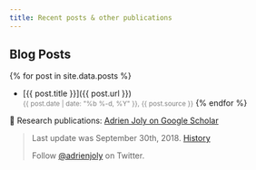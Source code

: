 ```yaml
---
title: Recent posts & other publications
---
```


## Blog Posts

{% for post in site.data.posts %}
- [{{ post.title }}]({{ post.url }})<br/>
  <small style="color:gray;">{{ post.date | date: "%b %-d, %Y" }}, {{ post.source }}</small>
{% endfor %}

📌 Research publications: [Adrien Joly on Google Scholar](https://scholar.google.fr/citations?user=BI3HXcsAAAAJ)

> Last update was September 30th, 2018. [History](https://github.com/adrienjoly/adrienjoly.github.com/commits/master/talks)
>
> Follow [@adrienjoly](https://twitter.com/adrienjoly) on Twitter.
